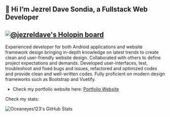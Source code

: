 ##  👋 Hi I’m Jezrel Dave Sondia, a Fullstack Web Developer

[![@jezreldave's Holopin board](https://holopin.io/api/user/board?user=jezreldave)](https://holopin.io/@jezreldave)
---

Experienced developer for both Android applications and
website framework design bringing in-depth knowledge on
latest trends to create clean and user-friendly website design.
Collaborated with others to define project expectations and
demands. Developed user-interfaces, test, troubleshoot and fixed
bugs and issues, refactored and optimized codes and provide
clean and well-written codes. Fully proficient on modern design
frameworks such as Bootstrap and Vuetify.

- Check my portfolio website here:  [Portfolio Website](https://jezreldave.com)

Check my stats:

![Oceaneyes123's GitHub Stats](https://github-readme-stats.vercel.app/api?username=Oceaneyes123&show_icons=true&count_private=true&theme=onedark)


<!---
Oceaneyes123/Oceaneyes123 is a ✨ special ✨ repository because its `README.md` (this file) appears on your GitHub profile.
You can click the Preview link to take a look at your changes.
--->
